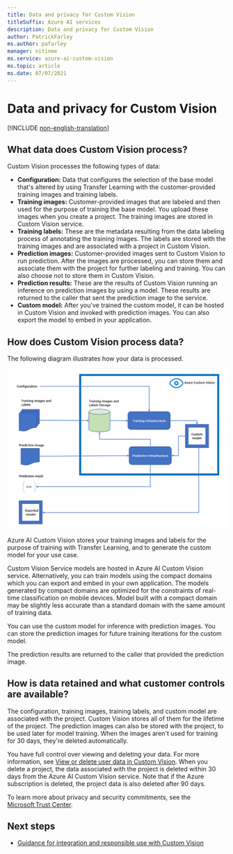```yaml
---
title: Data and privacy for Custom Vision
titleSuffix: Azure AI services
description: Data and privacy for Custom Vision
author: PatrickFarley
ms.author: pafarley
manager: nitinme
ms.service: azure-ai-custom-vision
ms.topic: article
ms.date: 07/07/2021
---
```


# Data and privacy for Custom Vision

[!INCLUDE [non-english-translation](../includes/non-english-translation.md)]

## What data does Custom Vision process?

Custom Vision processes the following types of data:

- **Configuration:** Data that configures the selection of the base model that's altered by using Transfer Learning with the customer-provided training images and training labels.
- **Training images:** Customer-provided images that are labeled and then used for the purpose of training the base model. You upload these images when you create a project. The training images are stored in Custom Vision service.
- **Training labels:** These are the metadata resulting from the data labeling process of annotating the training images. The labels are stored with the training images and are associated with a project in Custom Vision.
- **Prediction images:** Customer-provided images sent to Custom Vision to run prediction. After the images are processed, you can store them and associate them with the project for further labeling and training. You can also choose not to store them in Custom Vision.
- **Prediction results:** These are the results of Custom Vision running an inference on prediction images by using a model. These results are returned to the caller that sent the prediction image to the service. 
- **Custom model:** After you've trained the custom model, it can be hosted in Custom Vision and invoked with prediction images. You can also export the model to embed in your application.

## How does Custom Vision process data?

The following diagram illustrates how your data is processed.

![Diagram of Azure AI Custom Vision data flow.](data-flow-diagram.png "Azure AI Custom Vision data flow diagram")

Azure AI Custom Vision stores your training images and labels for the purpose of training with Transfer Learning, and to generate the custom model for your use case.

Custom Vision Service models are hosted in Azure AI Custom Vision service. Alternatively, you can train models using the compact domains which you can export and embed in your own application. The models generated by compact domains are optimized for the constraints of real-time classification on mobile devices. Model built with a compact domain may be slightly less accurate than a standard domain with the same amount of training data.

You can use the custom model for inference with prediction images. You can store the prediction images for future training iterations for the custom model.

The prediction results are returned to the caller that provided the prediction image.

## How is data retained and what customer controls are available?

The configuration, training images, training labels, and custom model are associated with the project. Custom Vision stores all of them for the lifetime of the project. The prediction images can also be stored with the project, to be used later for model training. When the images aren't used for training for 30 days, they're deleted automatically.

You have full control over viewing and deleting your data. For more information, see [View or delete user data in Custom Vision](/azure/ai-services/custom-vision-service/export-delete-data). When you delete a project, the data associated with the project is deleted within 30 days from the Azure AI Custom Vision service. Note that if the Azure subscription is deleted, the project data is also deleted after 90 days.

To learn more about privacy and security commitments, see the [Microsoft Trust Center](https://www.microsoft.com/trust-center).

## Next steps

* [Guidance for integration and responsible use with Custom Vision](custom-vision-cvs-guidance-integration-responsible-use.md)
